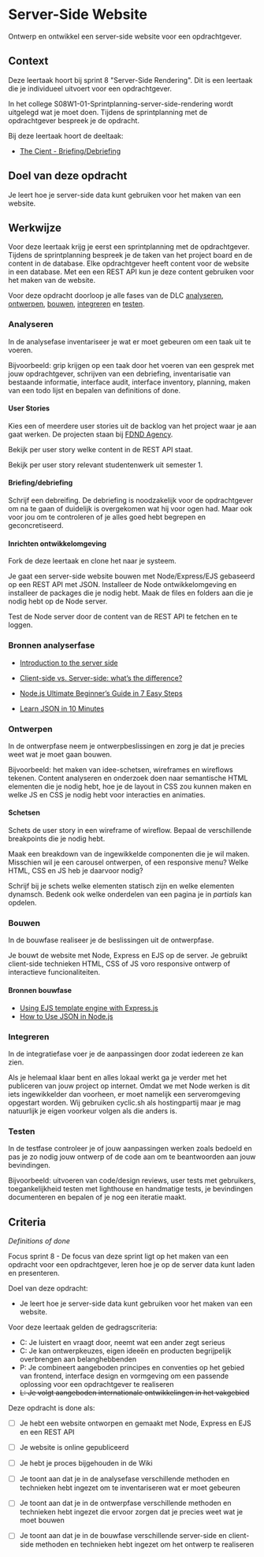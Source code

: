 # Server-Side Website

Ontwerp en ontwikkel een server-side website voor een opdrachtgever.


## Context

Deze leertaak hoort bij sprint 8 "Server-Side Rendering". Dit is een leertaak die je individueel uitvoert voor een opdrachtgever.

In het college S08W1-01-Sprintplanning-server-side-rendering wordt uitgelegd wat je moet doen. Tijdens de sprintplanning met de opdrachtgever bespreek je de opdracht.

Bij deze leertaak hoort de deeltaak:
- [The Cient - Briefing/Debriefing](https://github.com/fdnd-task/the-client-briefing-debriefing/)


## Doel van deze opdracht

Je leert hoe je server-side data kunt gebruiken voor het maken van een website.


## Werkwijze

Voor deze leertaak krijg je eerst een sprintplanning met de opdrachtgever. Tijdens de sprintplanning bespreek je de taken van het project board en de content in de database. Elke opdrachtgever heeft content voor de website in een database. Met een een REST API kun je deze content gebruiken voor het maken van de website.

Voor deze opdracht doorloop je alle fases van de DLC [analyseren](#analyseren), [ontwerpen](#ontwerpen), [bouwen](#bouwen), [integreren](#integreren) en [testen](#testen).


### Analyseren
In de analysefase inventariseer je wat er moet gebeuren om een taak uit te voeren.

Bijvoorbeeld: grip krijgen op een taak door het voeren van een gesprek met jouw opdrachtgever, schrijven van een debriefing, inventarisatie van bestaande informatie, interface audit, interface inventory, planning, maken van een todo lijst en bepalen van definitions of done.

#### User Stories
Kies een of meerdere user stories uit de backlog van het project waar je aan gaat werken. De projecten staan bij [FDND Agency](https://github.com/fdnd-agency).

Bekijk per user story welke content in de REST API staat.

Bekijk per user story relevant studentenwerk uit semester 1.

#### Briefing/debriefing
Schrijf een debreifing. De debriefing is noodzakelijk voor de opdrachtgever om na te gaan of duidelijk is overgekomen wat hij voor ogen had. Maar ook voor jou om te controleren of je alles goed hebt begrepen en geconcretiseerd.

#### Inrichten ontwikkelomgeving
Fork de deze leertaak en clone het naar je systeem. 

Je gaat een server-side website bouwen met Node/Express/EJS gebaseerd op een REST API met JSON. 
Installeer de Node ontwikkelomgeving en installeer de packages die je nodig hebt. Maak de files en folders aan die je nodig hebt op de Node server. 

Test de Node server door de content van de REST API te fetchen en te loggen. 

### Bronnen analyserfase

* [Introduction to the server side](https://developer.mozilla.org/en-US/docs/Learn/Server-side/First_steps/Introduction)
* [Client-side vs. Server-side: what’s the difference?](https://medium.com/@donotapply/client-side-vs-server-side-whats-the-difference-a933341cd60e)

* [Node.js Ultimate Beginner’s Guide in 7 Easy Steps](https://www.youtube.com/watch?v=ENrzD9HAZK4)
* [Learn JSON in 10 Minutes](https://www.youtube.com/watch?v=iiADhChRriM&t=513s)


### Ontwerpen
In de ontwerpfase neem je ontwerpbeslissingen en zorg je dat je precies weet wat je moet gaan bouwen.

Bijvoorbeeld: het maken van idee-schetsen, wireframes en wireflows tekenen. Content analyseren en onderzoek doen naar semantische HTML elementen die je nodig hebt, hoe je de layout in CSS zou kunnen maken en welke JS en CSS je nodig hebt voor interacties en animaties.

#### Schetsen
Schets de user story in een wireframe of wireflow. Bepaal de verschillende breakpoints die je nodig hebt.  

Maak een breakdown van de ingewikkelde componenten die je wil maken. Misschien wil je een carousel ontwerpen, of een responsive menu? 
Welke HTML, CSS en JS heb je daarvoor nodig?

Schrijf bij je schets welke elementen statisch zijn en welke elementen dynamsch. Bedenk ook welke onderdelen van een pagina je in _partials_ kan opdelen.


### Bouwen
In de bouwfase realiseer je de beslissingen uit de ontwerpfase.

Je bouwt de website met Node, Express en EJS op de server. 
Je gebruikt client-side technieken HTML, CSS of JS voro responsive ontwerp of interactieve funcionaliteiten.


#### Bronnen bouwfase

* [Using EJS template engine with Express.js](https://www.topcoder.com/thrive/articles/using-ejs-template-engine-with-express-js)
* [How to Use JSON in Node.js](http://www.jsonexample.com/how-to-use-json-in-node-js/)




### Integreren
In de integratiefase voer je de aanpassingen door zodat iedereen ze kan zien.

Als je helemaal klaar bent en alles lokaal werkt ga je verder met het publiceren van jouw project op internet. Omdat we met Node werken is dit iets ingewikkelder dan voorheen, er moet namelijk een serveromgeving opgestart worden. Wij gebruiken cyclic.sh als hostingpartij maar je mag natuurlijk je eigen voorkeur volgen als die anders is.


### Testen
In de testfase controleer je of jouw aanpassingen werken zoals bedoeld en pas je zo nodig jouw ontwerp of de code aan om te beantwoorden aan jouw bevindingen.

Bijvoorbeeld: uitvoeren van code/design reviews, user tests met gebruikers, toegankelijkheid testen met lighthouse en handmatige tests, je bevindingen documenteren en bepalen of je nog een iteratie maakt.




## Criteria
*Definitions of done*

Focus sprint 8 - De focus van deze sprint ligt op het maken van een opdracht voor een opdrachtgever, leren hoe je op de server data kunt laden en presenteren.

Doel van deze opdracht:

* Je leert hoe je server-side data kunt gebruiken voor het maken van een website.

Voor deze leertaak gelden de gedragscriteria:

* C: Je luistert en vraagt door, neemt wat een ander zegt serieus
* C: Je kan ontwerpkeuzes, eigen ideeën en producten begrijpelijk overbrengen aan belanghebbenden
* P: Je combineert aangeboden principes en conventies op het gebied van frontend, interface design en vormgeving om een passende oplossing voor een opdrachtgever te realiseren
* ~~L: Je volgt aangeboden internationale ontwikkelingen in het vakgebied~~

Deze opdracht is done als:

- [ ] Je hebt een website ontworpen en gemaakt met Node, Express en EJS en een REST API
- [ ] Je website is online gepubliceerd
- [ ] Je hebt je proces bijgehouden in de Wiki
- [ ] Je toont aan dat je in de analysefase verschillende methoden en technieken hebt ingezet om te inventariseren wat er moet gebeuren
- [ ] Je toont aan dat je in de ontwerpfase verschillende methoden en technieken hebt ingezet die ervoor zorgen dat je precies weet wat je moet bouwen
- [ ] Je toont aan dat je in de bouwfase verschillende server-side en client-side methoden en technieken hebt ingezet om het ontwerp te realiseren

